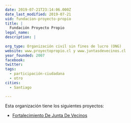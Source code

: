 ```yaml
---
date: 2019-07-21T23:14:06.000Z
date_last_modified: 2019-07-21
uid: fundacion-proyecto-propio
title: |
  Fundación Proyecto Propio
legal_name: 
description: |
  
org_type: Organización civil sin fines de lucro (ONG)
website: www.proyectopropio.cl y www.juntasdevecinos.cl
year_founded: 2007
facebook: 
twitter: 
tags:
  - participación-ciudadana
  - otro
cities: 
  - Santiago

---
```


Esta organización tiene los siguientes proyectos:

- [Fortalecimiento De Junta De Vecinos](/proyectos/fortalecimiento-de-junta-de-vecinos)
